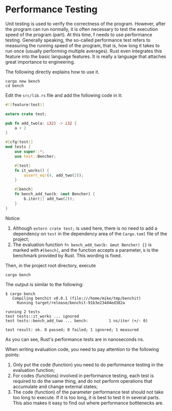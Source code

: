 # Performance Testing

Unit testing is used to verify the correctness of the program. However, after the program can run normally, it is often necessary to test the execution speed of the program (part). At this time, f needs to use performance testing.
Generally speaking, the so-called performance test refers to measuring the running speed of the program, that is, how long it takes to run once (usually performing multiple averages). Rust even integrates this feature into the basic language features. It is really a language that attaches great importance to engineering.

The following directly explains how to use it.

```
cargo new bench
cd bench
```

Edit the `src/lib.rs` file and add the following code in it:

```rust
#![feature(test)]

extern crate test;

pub fn add_two(a: i32) -> i32 {
    a + 2
}

#[cfg(test)]
mod tests {
    use super::*;
    use test::Bencher;

    #[test]
    fn it_works() {
        assert_eq!(4, add_two(2));
    }

    #[bench]
    fn bench_add_two(b: &mut Bencher) {
        b.iter(|| add_two(2));
    }
}
```

Notice:

1. Although `extern crate test;` is used here, there is no need to add a dependency on `test` in the dependency area of the `Cargo.toml` file of the project;
2. The evaluation function `fn bench_add_two(b: &mut Bencher) {}` is marked with `#[bench]`, and the function accepts a parameter, `b` is the benchmark provided by Rust. This wording is fixed.

Then, in the project root directory, execute

```
cargo bench
```

The output is similar to the following:

```
$ cargo bench
   Compiling benchit v0.0.1 (file:///home/mike/tmp/benchit)
     Running target/release/benchit-91b3e234d4ed382a

running 2 tests
test tests::it_works ... ignored
test tests::bench_add_two ... bench:         1 ns/iter (+/- 0)

test result: ok. 0 passed; 0 failed; 1 ignored; 1 measured
```

As you can see, Rust's performance tests are in nanoseconds ns.

When writing evaluation code, you need to pay attention to the following points:

1. Only put the code (function) you need to do performance testing in the evaluation function;
2. For codes (functions) involved in performance testing, each test is required to do the same thing, and do not perform operations that accumulate and change external states;
3. The code (function) of the parameter performance test should not take too long to execute. If it is too long, it is best to test it in several parts. This also makes it easy to find out where performance bottlenecks are.
